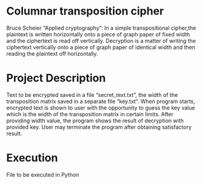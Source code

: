 # Columnar transposition cipher
Bruce Scheier “Applied cryptography”: In a simple transpositional cipher,the plaintext is written horizontally onto a piece of graph paper of fixed width and the ciphertext is read off vertically. Decryption is a matter of writing the ciphertext vertically onto a piece of graph paper of identical width and then reading the plaintext off horizontally.
# Project Description
Text to be encrypted saved in a file “secret_text.txt”, the width of the transposition matrix saved in a separate file “key.txt”. When program starts, encrypted text is shown to user with the opportunity to guess the key value which is the width of the transposition matrix in certain limits.
After providing width value, the program shows the result of decryption with provided key.
User may terminate the program after obtaining satisfactory result.
# Execution
File to be executed in Python
